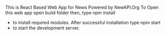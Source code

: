 This is React Based Web App for News
Powered by NewAPI.Org
To Open this web app 
open build folder then,
type npm install
- to install required modules.
After successful installation 
type npm start 
- to start the development server.
